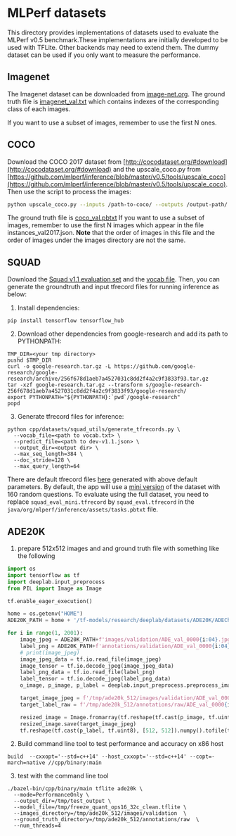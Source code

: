# MLPerf datasets

This directory provides implementations of datasets used to evaluate the MLPerf
v0.5 benchmark.These implementations are initially developed to be used with
TFLite. Other backends may need to extend them. The dummy dataset can be used if
you only want to measure the performance.

## Imagenet

The Imagenet dataset can be downloaded from
[image-net.org](http://image-net.org/challenges/LSVRC/2012/). The ground truth
file is
[imagenet_val.txt](../../java/org/mlperf/inference/assets/imagenet_val.txt)
which contains indexes of the corresponding class of each images.

If you want to use a subset of images, remember to use the first N ones.

## COCO

Download the COCO 2017 dataset from
[http://cocodataset.org/#download](http://cocodataset.org/#download) and the
upscale_coco.py from
[https://github.com/mlperf/inference/blob/master/v0.5/tools/upscale_coco](https://github.com/mlperf/inference/blob/master/v0.5/tools/upscale_coco).
Then use the script to process the images:

```bash
python upscale_coco.py --inputs /path-to-coco/ --outputs /output-path/ --size 300 300
```

The ground truth file is
[coco_val.pbtxt](../../java/org/mlperf/inference/assets/coco_val.pbtxt) If you
want to use a subset of images, remember to use the first N images which appear
in the file instances_val2017.json. **Note** that the order of images in this
file and the order of images under the images directory are not the same.

## SQUAD

Download the
[Squad v1.1 evaluation set](https://rajpurkar.github.io/SQuAD-explorer/dataset/dev-v1.1.json)
and the
[vocab file](https://storage.googleapis.com/cloud-tpu-checkpoints/mobilebert/uncased_L-24_H-128_B-512_A-4_F-4_OPT.tar.gz).
Then, you can generate the groundtruth and input tfrecord files for running
inference as below:

1.  Install dependencies:

```
pip install tensorflow tensorflow_hub
```

2.  Download other dependencies from google-research and add its path to
    PYTHONPATH:

```
TMP_DIR=<your tmp directory>
pushd $TMP_DIR
curl -o google-research.tar.gz -L https://github.com/google-research/google-research/archive/256f678d1aeb7a4527031c8dd2f4a2c9f3833f93.tar.gz
tar -xzf google-research.tar.gz --transform s/google-research-256f678d1aeb7a4527031c8dd2f4a2c9f3833f93/google-research/
export PYTHONPATH="${PYTHONPATH}:`pwd`/google-research"
popd
```

3.  Generate tfrecord files for inference:

```
python cpp/datasets/squad_utils/generate_tfrecords.py \
  --vocab_file=<path to vocab.txt> \
  --predict_file=<path to dev-v1.1.json> \
  --output_dir=<output dir> \
  --max_seq_length=384 \
  --doc_stride=128 \
  --max_query_length=64
```

There are default tfrecord files [here](../../java/org/mlperf/inference/assets/)
generated with above default parameters. By default, the app will use a
[mini version](../../java/org/mlperf/inference/assets/squad_eval_mini.tfrecord)
of the dataset with 160 random questions. To evaluate using the full dataset,
you need to replace `squad_eval_mini.tfrecord` by `squad_eval.tfrecord` in the
`java/org/mlperf/inference/assets/tasks.pbtxt` file.

## ADE20K
1. prepare 512x512 images and and ground truth file with something like the following
```python
import os
import tensorflow as tf
import deeplab.input_preprocess
from PIL import Image as Image

tf.enable_eager_execution()

home = os.getenv("HOME")
ADE20K_PATH = home + '/tf-models/research/deeplab/datasets/ADE20K/ADEChallengeData2016/'

for i in range(1, 2001):
    image_jpeg = ADE20K_PATH+f'images/validation/ADE_val_0000{i:04}.jpg'
    label_png = ADE20K_PATH+f'annotations/validation/ADE_val_0000{i:04}.png'
    # print(image_jpeg)
    image_jpeg_data = tf.io.read_file(image_jpeg)
    image_tensor = tf.io.decode_jpeg(image_jpeg_data)
    label_png_data = tf.io.read_file(label_png)
    label_tensor = tf.io.decode_jpeg(label_png_data)
    o_image, p_image, p_label = deeplab.input_preprocess.preprocess_image_and_label(image_tensor, label_tensor, 512, 512, 512, 512, is_training=False)

    target_image_jpeg = f'/tmp/ade20k_512/images/validation/ADE_val_0000{i:04}.jpg'
    target_label_raw = f'/tmp/ade20k_512/annotations/raw/ADE_val_0000{i:04}.raw'

    resized_image = Image.fromarray(tf.reshape(tf.cast(p_image, tf.uint8), [512, 512, 3]).numpy())
    resized_image.save(target_image_jpeg)
    tf.reshape(tf.cast(p_label, tf.uint8), [512, 512]).numpy().tofile(target_label_raw)
```

2. Build command line tool to test performance and accuracy on x86 host

```
build  --cxxopt='--std=c++14' --host_cxxopt='--std=c++14' --copt=-march=native //cpp/binary:main
```
3. test with the command line tool
```
./bazel-bin/cpp/binary/main tflite ade20k \
  --mode=PerformanceOnly \
  --output_dir=/tmp/test_output \
  --model_file=/tmp/freeze_quant_ops16_32c_clean.tflite \
  --images_directory=/tmp/ade20k_512/images/validation  \
  --ground_truth_directory=/tmp/ade20k_512/annotations/raw  \
  --num_threads=4
```

